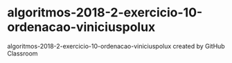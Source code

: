 # algoritmos-2018-2-exercicio-10-ordenacao-viniciuspolux
algoritmos-2018-2-exercicio-10-ordenacao-viniciuspolux created by GitHub Classroom
